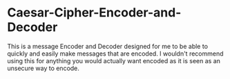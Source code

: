# Caesar-Cipher-Encoder-and-Decoder
This is a message Encoder and Decoder designed for me to be able to quickly and easily make messages that are encoded. I wouldn't recommend using this for anything you would actually want encoded as it is seen as an unsecure way to encode.
